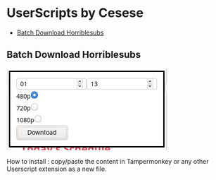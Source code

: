 # UserScripts by Cesese
- [Batch Download Horriblesubs](#batch-download-horriblesubs)

## Batch Download Horriblesubs 

![picture](.sources/1570924087-sc.png)

How to install : copy/paste the content in Tampermonkey or any other Userscript extension as a new file.

